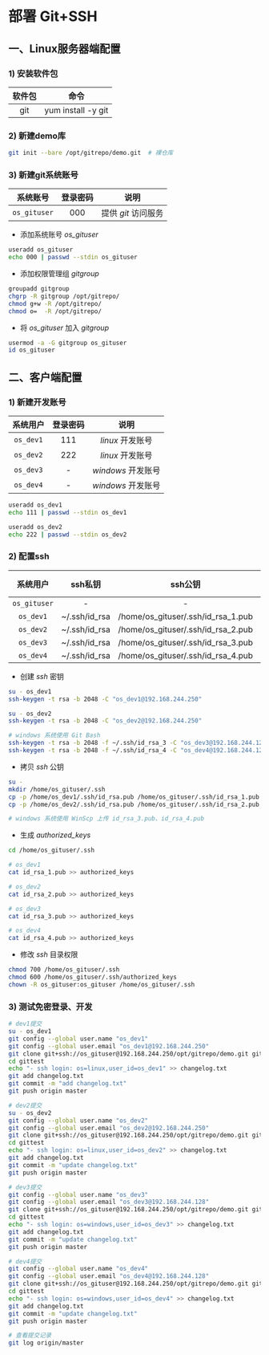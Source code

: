 # 部署 Git+SSH

## 一、Linux服务器端配置

### 1) 安装软件包

| 软件包  |         命令         |
| :--: | :----------------: |
| git  | yum install -y git |

### 2) 新建demo库
```sh
git init --bare /opt/gitrepo/demo.git  # 裸仓库
```

### 3) 新建git系统账号

|     系统账号     | 登录密码 |      说明       |
| :----------: | :--: | :-----------: |
| `os_gituser` | 000  | 提供 *git* 访问服务 |

- 添加系统账号 *os_gituser*

```sh
useradd os_gituser
echo 000 | passwd --stdin os_gituser
```

- 添加权限管理组 *gitgroup*

```sh
groupadd gitgroup
chgrp -R gitgroup /opt/gitrepo/
chmod g+w -R /opt/gitrepo/
chmod o=  -R /opt/gitrepo/
```

- 将 *os_gituser* 加入 *gitgroup*

```sh
usermod -a -G gitgroup os_gituser
id os_gituser
```

## 二、客户端配置

### 1) 新建开发账号

|   系统用户    | 登录密码 |       说明       |
| :-------: | :--: | :------------: |
| `os_dev1` | 111  |  *linux* 开发账号  |
| `os_dev2` | 222  |  *linux* 开发账号  |
| `os_dev3` |  -   | *windows* 开发账号 |
| `os_dev4` |  -   | *windows* 开发账号 |

```sh
useradd os_dev1
echo 111 | passwd --stdin os_dev1

useradd os_dev2
echo 222 | passwd --stdin os_dev2
```

### 2)  配置ssh

|     系统用户     |     ssh私钥     |               ssh公钥                | svn账号  |
| :----------: | :-----------: | :--------------------------------: | :----: |
| `os_gituser` |       -       |                 -                  |   -    |
|  `os_dev1`   | ~/.ssh/id_rsa | /home/os_gituser/.ssh/id_rsa_1.pub | `dev1` |
|  `os_dev2`   | ~/.ssh/id_rsa | /home/os_gituser/.ssh/id_rsa_2.pub | `dev2` |
|  `os_dev3`   | ~/.ssh/id_rsa | /home/os_gituser/.ssh/id_rsa_3.pub | `dev3` |
|  `os_dev4`   | ~/.ssh/id_rsa | /home/os_gituser/.ssh/id_rsa_4.pub | `dev4` |

- 创建 *ssh* 密钥

```sh
su - os_dev1
ssh-keygen -t rsa -b 2048 -C "os_dev1@192.168.244.250"

su - os_dev2
ssh-keygen -t rsa -b 2048 -C "os_dev2@192.168.244.250"

# windows 系统使用 Git Bash
ssh-keygen -t rsa -b 2048 -f ~/.ssh/id_rsa_3 -C "os_dev3@192.168.244.128"
ssh-keygen -t rsa -b 2048 -f ~/.ssh/id_rsa_4 -C "os_dev4@192.168.244.128"
```

- 拷贝 *ssh* 公钥

```sh
su -
mkdir /home/os_gituser/.ssh
cp -p /home/os_dev1/.ssh/id_rsa.pub /home/os_gituser/.ssh/id_rsa_1.pub
cp -p /home/os_dev2/.ssh/id_rsa.pub /home/os_gituser/.ssh/id_rsa_2.pub

# windows 系统使用 WinScp 上传 id_rsa_3.pub、id_rsa_4.pub
```

- 生成 *authorized_keys*

```sh
cd /home/os_gituser/.ssh

# os_dev1
cat id_rsa_1.pub >> authorized_keys

# os_dev2
cat id_rsa_2.pub >> authorized_keys

# os_dev3
cat id_rsa_3.pub >> authorized_keys

# os_dev4
cat id_rsa_4.pub >> authorized_keys
```

- 修改 *ssh* 目录权限

```sh
chmod 700 /home/os_gituser/.ssh
chmod 600 /home/os_gituser/.ssh/authorized_keys
chown -R os_gituser:os_gituser /home/os_gituser/.ssh
```

### 3) 测试免密登录、开发

```sh
# dev1提交
su - os_dev1
git config --global user.name "os_dev1"
git config --global user.email "os_dev1@192.168.244.250"
git clone git+ssh://os_gituser@192.168.244.250/opt/gitrepo/demo.git gittest
cd gittest
echo "- ssh login: os=linux,user_id=os_dev1" >> changelog.txt
git add changelog.txt
git commit -m "add changelog.txt"
git push origin master

# dev2提交
su - os_dev2
git config --global user.name "os_dev2"
git config --global user.email "os_dev2@192.168.244.250"
git clone git+ssh://os_gituser@192.168.244.250/opt/gitrepo/demo.git gittest
cd gittest
echo "- ssh login: os=linux,user_id=os_dev2" >> changelog.txt
git add changelog.txt
git commit -m "update changelog.txt"
git push origin master

# dev3提交
git config --global user.name "os_dev3"
git config --global user.email "os_dev3@192.168.244.128"
git clone git+ssh://os_gituser@192.168.244.250/opt/gitrepo/demo.git gittest
cd gittest
echo "- ssh login: os=windows,user_id=os_dev3" >> changelog.txt
git add changelog.txt
git commit -m "update changelog.txt"
git push origin master

# dev4提交
git config --global user.name "os_dev4"
git config --global user.email "os_dev4@192.168.244.128"
git clone git+ssh://os_gituser@192.168.244.250/opt/gitrepo/demo.git gittest
cd gittest
echo "- ssh login: os=windows,user_id=os_dev4" >> changelog.txt
git add changelog.txt
git commit -m "update changelog.txt"
git push origin master

# 查看提交记录
git log origin/master
```